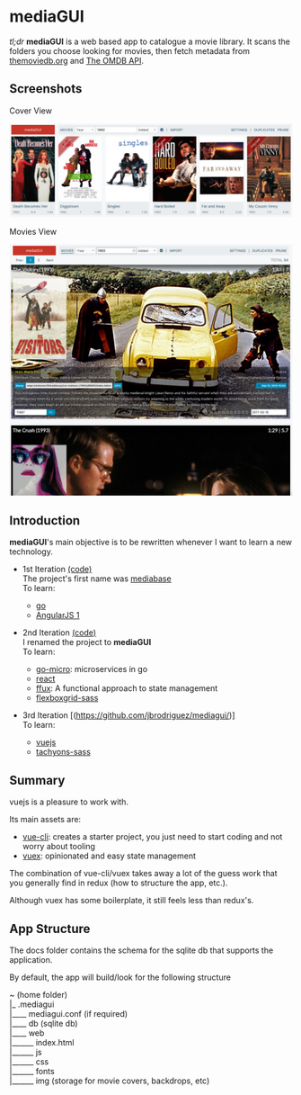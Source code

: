 mediaGUI
========

*tl;dr* **mediaGUI** is a web based app to catalogue a movie library. It scans the folders you choose looking for movies, then fetch metadata from [themoviedb.org](www.themoviedb.org) and [The OMDB API](www.omdbapi.com).

## Screenshots
Cover View

![Screenshot](metadata/img/cover.png)

Movies View

![Screenshot](metadata/img/movies.png)

## Introduction
**mediaGUI**'s main objective is to be rewritten whenever I want to learn a new technology.

- 1st Iteration [(code)](https://github.com/jbrodriguez/mediabase/)<br /> 
The project's first name was [mediabase](http://www.apertoire.net/introducing-mediabase)  <br />
To learn:
	- [go](https://golang.org/)
	- [AngularJS 1](https://angularjs.org/)

- 2nd Iteration [(code)](https://github.com/jbrodriguez/mediagui/tree/0.5.8/) <br />
I renamed the project to **mediaGUI** <br />
To learn:
	- [go-micro](https://github.com/micro/go-micro/): microservices in go
	- [react](http://facebook.github.io/react/)
	- [ffux](https://github.com/milankinen/ffux/): A functional approach to state management
	- [flexboxgrid-sass](https://github.com/hugeinc/flexboxgrid-sass/)

- 3rd Iteration [(https://github.com/jbrodriguez/mediagui/)] <br />
To learn:
	- [vuejs](https://vuejs.org/)
	- [tachyons-sass](https://github.com/tachyons-css/tachyons-sass)

## Summary
vuejs is a pleasure to work with.

Its main assets are:
- [vue-cli](https://github.com/vuejs/vue-cli): creates a starter project, you just need to start coding and not worry about tooling
- [vuex](https://github.com/vuejs/vuex): opinionated and easy state management

The combination of vue-cli/vuex takes away a lot of the guess work that you generally find in redux (how to structure the app, etc.).

Although vuex has some boilerplate, it still feels less than redux's.

## App Structure
The docs folder contains the schema for the sqlite db that supports the application.

By default, the app will build/look for the following structure

~ (home folder)<br>
|_ .mediagui<br>
|____ mediagui.conf (if required)<br>
|____ db (sqlite db)<br>
|____ web<br>
|______ index.html <br>
|______ js<br>
|______ css<br>
|______ fonts<br>
|______ img (storage for movie covers, backdrops, etc)<br>
